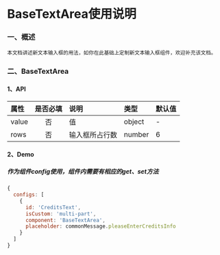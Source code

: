 # BaseTextArea使用说明

### 一、概述

    本文档讲述新文本输入框的用法，如你在此基础上定制新文本输入框组件，欢迎补充该文档。

### 二、BaseTextArea

#### 1、API

属性|是否必填|说明|类型|默认值
:--|:--:|:--|:--|:--
value|否|值|object|-
rows|否|输入框所占行数|number|6

#### 2、Demo

##### 作为组件config使用，组件内需要有相应的get、set方法

```javascript
{
  configs: [
    {
      id: 'CreditsText',
      isCustom: 'multi-part',
      component: 'BaseTextArea',
      placeholder: commonMessage.pleaseEnterCreditsInfo
    }
  ]
}
```